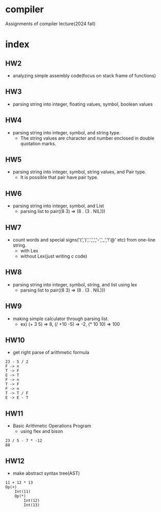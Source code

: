# compiler
Assignments of compiler lecture(2024 fall)

# index
## HW2
- analyzing simple assembly code(focus on stack frame of functions)
## HW3
- parsing string into integer, floating values, symbol, boolean values

## HW4
- parsing string into integer, symbol, and string type.
    - The string values are character and number enclosed in double quotation marks.

## HW5
- parsing string into integer, symbol, string values, and Pair type.
    - It is possible that pair have pair type.

## HW6
- parsing string into integer, symbol, and List
    - parsing list to pair((8 3) => (8 . (3 . NIL)))
## HW7
- count words and special signs('(',')','.',',','-','_','!'@' etc) from one-line string.
    - with Lex
    - without Lex(just writing c code)
## HW8
- parsing string into integer, symbol, string, and list using lex
    - parsing list to pair((8 3) => (8 . (3 . NIL)))
## HW9
- making simple calculator through parsing list.
    - ex) (+ 3 5) => 8, (/ +10 -5) => -2, (* 10 10) => 100

## HW10
- get right parse of arithmetic formula

```
23 - 5 / 2
F -> n
T -> F
E -> T
F -> n
T -> F
F -> n
T -> T / F
E -> E - T
```

## HW11
- Basic Arithmetic Operations Program
    - using flex and bison
```
23 / 5 - 7 * -12
88
```

## HW12
- make abstract syntax tree(AST)
```
11 + 12 * 13
Op(+)
    Int(11)
    Op(*)
        Int(12)
        Int(13)
```